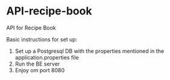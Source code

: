 # API-recipe-book
API for Recipe Book

Basic instructions for set up:
1. Set up a Postgresql DB with the properties mentioned in the application.properties file
2. Run the BE server
3. Enjoy om port 8080
